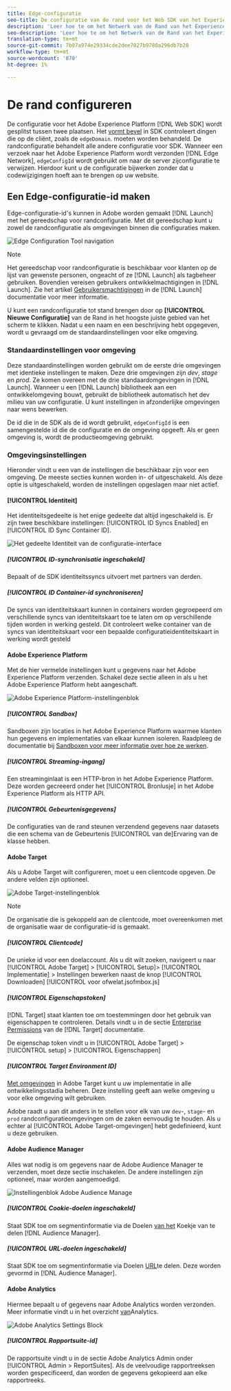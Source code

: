 ```yaml
---
title: Edge-configuratie
seo-title: De configuratie van de rand voor het Web SDK van het Experience Platform
description: 'Leer hoe te om het Netwerk van de Rand van het Experience Platform te vormen. '
seo-description: 'Leer hoe te om het Netwerk van de Rand van het Experience Platform te vormen. '
translation-type: tm+mt
source-git-commit: 7b07a974e29334cde2dee7027b9780a296db7b20
workflow-type: tm+mt
source-wordcount: '870'
ht-degree: 1%

---
```



# De rand configureren

De configuratie voor het Adobe Experience Platform [!DNL Web SDK] wordt gesplitst tussen twee plaatsen. Het [vormt bevel](configuring-the-sdk.md) in SDK controleert dingen die op de cliënt, zoals de `edgeDomain`. moeten worden behandeld. De randconfiguratie behandelt alle andere configuratie voor SDK. Wanneer een verzoek naar het Adobe Experience Platform wordt verzonden [!DNL Edge Network], `edgeConfigId` wordt gebruikt om naar de server zijconfiguratie te verwijzen. Hierdoor kunt u de configuratie bijwerken zonder dat u codewijzigingen hoeft aan te brengen op uw website.

## Een Edge-configuratie-id maken

Edge-configuratie-id&#39;s kunnen in Adobe worden gemaakt [!DNL Launch] met het gereedschap voor randconfiguratie. Met dit gereedschap kunt u zowel de randconfiguratie als omgevingen binnen die configuraties maken.

![Edge Configuration Tool navigation](../../assets/edge_configuration_nav.png)

>[!NOTE]
>
>
>
>Het gereedschap voor randconfiguratie is beschikbaar voor klanten op de lijst van gewenste personen, ongeacht of ze [!DNL Launch] als tagbeheer gebruiken. Bovendien vereisen gebruikers ontwikkelmachtigingen in [!DNL Launch]. Zie het artikel [Gebruikersmachtigingen](https://docs.adobe.com/content/help/en/launch/using/reference/admin/user-permissions.html) in de [!DNL Launch] documentatie voor meer informatie.

U kunt een randconfiguratie tot stand brengen door op **[!UICONTROL Nieuwe Configuratie]** van de Rand in het hoogste juiste gebied van het scherm te klikken. Nadat u een naam en een beschrijving hebt opgegeven, wordt u gevraagd om de standaardinstellingen voor elke omgeving.

### Standaardinstellingen voor omgeving

Deze standaardinstellingen worden gebruikt om de eerste drie omgevingen met identieke instellingen te maken. Deze drie omgevingen zijn *dev*, *stage* en *prod*. Ze komen overeen met de drie standaardomgevingen in [!DNL Launch]. Wanneer u een [!DNL Launch] bibliotheek aan een ontwikkelomgeving bouwt, gebruikt de bibliotheek automatisch het dev milieu van uw configuratie. U kunt instellingen in afzonderlijke omgevingen naar wens bewerken.

De id die in de SDK als de id wordt gebruikt, `edgeConfigId` is een samengestelde id die de configuratie en de omgeving opgeeft. Als er geen omgeving is, wordt de productieomgeving gebruikt.

### Omgevingsinstellingen

Hieronder vindt u een van de instellingen die beschikbaar zijn voor een omgeving. De meeste secties kunnen worden in- of uitgeschakeld. Als deze optie is uitgeschakeld, worden de instellingen opgeslagen maar niet actief.

#### [!UICONTROL Identiteit]

Het identiteitsgedeelte is het enige gedeelte dat altijd ingeschakeld is. Er zijn twee beschikbare instellingen: [!UICONTROL ID Syncs Enabled] en [!UICONTROL ID Sync Container ID].

![Het gedeelte Identiteit van de configuratie-interface](../../assets/edge_configuration_identity.png)

##### [!UICONTROL ID-synchronisatie ingeschakeld]

Bepaalt of de SDK identiteitssyncs uitvoert met partners van derden.

##### [!UICONTROL ID Container-id synchroniseren]

De syncs van identiteitskaart kunnen in containers worden gegroepeerd om verschillende syncs van identiteitskaart toe te laten om op verschillende tijden worden in werking gesteld. Dit controleert welke container van de syncs van identiteitskaart voor een bepaalde configuratieidentiteitskaart in werking wordt gesteld

#### Adobe Experience Platform

Met de hier vermelde instellingen kunt u gegevens naar het Adobe Experience Platform verzenden. Schakel deze sectie alleen in als u het Adobe Experience Platform hebt aangeschaft.

![Adobe Experience Platform-instellingenblok](../../assets/edge_configuration_aep.png)

##### [!UICONTROL Sandbox]

Sandboxen zijn locaties in het Adobe Experience Platform waarmee klanten hun gegevens en implementaties van elkaar kunnen isoleren. Raadpleeg de documentatie bij [Sandboxen voor meer informatie over hoe ze werken](../../sandboxes/home.md).

##### [!UICONTROL Streaming-ingang]

Een streaminginlaat is een HTTP-bron in het Adobe Experience Platform. Deze worden gecreeerd onder het [!UICONTROL Bronlusje] in het Adobe Experience Platform als HTTP API.

##### [!UICONTROL Gebeurtenisgegevens]

De configuraties van de rand steunen verzendend gegevens naar datasets die een schema van de Gebeurtenis [!UICONTROL van de]Ervaring van de klasse hebben.

#### Adobe Target

Als u Adobe Target wilt configureren, moet u een clientcode opgeven. De andere velden zijn optioneel.

![Adobe Target-instellingenblok](../../assets/edge_configuration_target.png)

>[!NOTE]
>
>
>
>De organisatie die is gekoppeld aan de clientcode, moet overeenkomen met de organisatie waar de configuratie-id is gemaakt.

##### [!UICONTROL Clientcode]

De unieke id voor een doelaccount. Als u dit wilt zoeken, navigeert u naar [!UICONTROL Adobe Target] > [!UICONTROL Setup]> [!UICONTROL Implementatie] > Instellingen  bewerken naast de knop [!UICONTROL Downloaden]  [!UICONTROL voor ofwelat.jsofmbox.js]

##### [!UICONTROL Eigenschapstoken]

[!DNL Target] staat klanten toe om toestemmingen door het gebruik van eigenschappen te controleren. Details vindt u in de sectie [Enterprise Permissions](https://docs.adobe.com/content/help/en/target/using/administer/manage-users/enterprise/properties-overview.html) van de [!DNL Target] documentatie.

De eigenschap token vindt u in [!UICONTROL Adobe Target] > [!UICONTROL setup] > [!UICONTROL Eigenschappen]

##### [!UICONTROL Target Environment ID]

[Met omgevingen](https://docs.adobe.com/content/help/en/target/using/administer/hosts.html) in Adobe Target kunt u uw implementatie in alle ontwikkelingsstadia beheren. Deze instelling geeft aan welke omgeving u voor elke omgeving wilt gebruiken.

Adobe raadt u aan dit anders in te stellen voor elk van uw `dev`-, `stage`- en `prod` randconfiguratieomgevingen om de zaken eenvoudig te houden. Als u echter al [!UICONTROL Adobe Target-omgevingen] hebt gedefinieerd, kunt u deze gebruiken.

#### Adobe Audience Manager

Alles wat nodig is om gegevens naar de Adobe Audience Manager te verzenden, moet deze sectie inschakelen. De andere instellingen zijn optioneel, maar worden aangemoedigd.

![Instellingenblok Adobe Audience Manage](../../assets/edge_configuration_aam.png)

##### [!UICONTROL Cookie-doelen ingeschakeld]

Staat SDK toe om segmentinformatie via de Doelen [van het](https://docs.adobe.com/content/help/en/audience-manager/user-guide/features/destinations/custom-destinations/create-cookie-destination.html) Koekje van te delen [!DNL Audience Manager].

##### [!UICONTROL URL-doelen ingeschakeld]

Staat SDK toe om segmentinformatie via Doelen [URL](https://docs.adobe.com/content/help/en/audience-manager/user-guide/features/destinations/custom-destinations/create-url-destination.html)te delen. Deze worden gevormd in [!DNL Audience Manager].

#### Adobe Analytics

Hiermee bepaalt u of gegevens naar Adobe Analytics worden verzonden. Meer informatie vindt u in het overzicht [van](../solution-specific/analytics/analytics-overview.md)Analytics.

![Adobe Analytics Settings Block](../../assets/edge_configuration_aa.png)

##### [!UICONTROL Rapportsuite-id]

De rapportsuite vindt u in de sectie Adobe Analytics Admin onder [!UICONTROL Admin > ReportSuites]. Als de veelvoudige rapportreeksen worden gespecificeerd, dan worden de gegevens gekopieerd aan elke rapportreeks.
